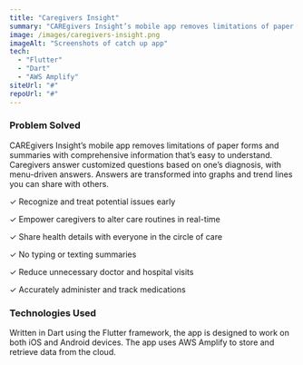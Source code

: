 ```yaml
---
title: "Caregivers Insight"
summary: "CAREgivers Insight’s mobile app removes limitations of paper forms and summaries with comprehensive information that’s easy to understand."
image: /images/caregivers-insight.png
imageAlt: "Screenshots of catch up app"
tech:
  - "Flutter"
  - "Dart"
  - "AWS Amplify"
siteUrl: "#"
repoUrl: "#"
---
```


### Problem Solved

CAREgivers Insight’s mobile app removes limitations of paper forms and summaries with comprehensive information that’s easy to understand.  Caregivers answer customized questions based on one’s diagnosis, with menu-driven answers. Answers are transformed into graphs and trend lines you can share with others.  

✓  Recognize and treat potential issues early

✓  Empower caregivers to alter care routines in real-time

✓  Share health details with everyone in the circle of care

✓  No typing or texting summaries

✓  Reduce unnecessary doctor and hospital visits

✓ Accurately administer and track medications

### Technologies Used

Written in Dart using the Flutter framework, the app is designed to work on both iOS and Android devices. The app uses AWS Amplify to store and retrieve data from the cloud.

